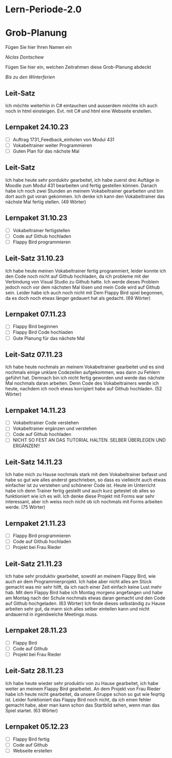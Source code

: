 # Lern-Periode-2.0
# Grob-Planung

Fügen Sie hier Ihren Namen ein

*Niclas Dontschew*

Fügen Sie hier ein, welchen Zeitrahmen diese Grob-Planung abdeckt

*Bis zu den Winterferien*

## Leit-Satz

Ich möchte weiterhin in C# eintauchen und ausserdem möchte ich auch noch in html einsteigen. Evt. mit C# und html eine Webseite erstellen.

## Lernpaket 24.10.23

- [ ] Auftrag 1731_Feedback_einholen von Modul 431
- [ ] Vokabeltrainer weiter Programmieren
- [ ] Guten Plan für das nächste Mal

## Leit-Satz
Ich habe heute sehr pordukitv gearbeitet, ich habe zuerst drei Auftäge in Moodle zum Modul 431 bearbeiten und fertig gestellen können. Danach habe ich noch zwei Stunden an meinem Vokabeltrainer gearbeiten und bin dort auch gut voran gekommen. Ich denke ich kann den Vokabeltrainer das nächste Mal fertig stellen. (49 Wörter)

## Lernpaket 31.10.23
- [ ] Vokabeltrainer fertigstellen
- [ ] Code auf Github hochladen
- [ ] Flappy Bird programmieren

## Leit-Satz 31.10.23
Ich habe heute meinen Vokabeltrainer fertig programmiert, leider konnte ich den Code noch nicht auf Github hochladen, da ich probleme mit der Verbindung von Visual Studio zu Github hatte. Ich werde dieses Problem jedoch noch vor dem nächsten Mal lösen und mein Code wird auf Github sein. Leider habe ich auch noch nicht mit Dem Flappy Bird spiel begonnen, da es doch noch etwas länger gedauert hat als gedacht. (69 Wörter)

## Lernpaket 07.11.23
- [ ] Flappy Bird beginnen
- [ ] Flappy Bird Code hochladen
- [ ] Gute Planung für das nächste Mal

## Leit-Satz 07.11.23
Ich habe heute nochmals an meinem Vokabeltrainer gearbeitet und es sind nochmals einige unklare Codezeilen aufgekommen, was dann zu Fehlern geführt hat. Demnach bin ich nicht fertig geworden und werde das nächste Mal nochmals daran arbeiten. Denn Code des Vokabeltrainers werde ich heute, nachdem ich noch etwas korrigiert habe auf Github hochladen. (52 Wörter)

## Lernpaket 14.11.23
- [ ] Vokabeltrainer Code verstehen
- [ ] Vokabeltrainer ergänzen und verstehen
- [ ] Code auf Github hochladen
- [ ] NICHT SO FEST AN DAS TUTORIAL HALTEN. SELBER ÜBERLEGEN UND ERGÄNZEN!!

## Leit-Satz 14.11.23
Ich habe mich zu Hause nochmals stark mit dem Vokabeltrainer befasst und habe so gut wie alles anderst geschrieben, so dass es vielleicht auch etwas einfacher ist zu verstehen und schönerer Code ist. Heute im Unterricht habe ich denn Trainer fertig gestellt und auch kurz getestet ob alles so funktioniert wie ich es will. Ich denke diese Projekt mit Forms war sehr interessant, aber ich weiss noch nicht ob ich nochmals mit Forms arbeiten werde. (75 Wörter)

## Lernpaket 21.11.23
- [ ] Flappy Bird programmieren
- [ ] Code auf Github hochladen
- [ ] Projekt bei Frau Rieder

## Leit-Satz 21.11.23
Ich habe sehr produktiv gearbeitet, sowohl an meinem Flappy Bird, wie auch an dem Programmierprojekt. Ich habe aber nicht alles am Stück gemacht was mir sehr hilft, da ich nach einer Zeit einfach keine Lust mehr hab. Mit dem Flappy Bird habe ich Montag morgens angefangen und habe am Montag nach der Schule nochmals etwas daran gemacht und den Code auf Github hochgeladen. (63 Wörter)
Ich finde dieses selbständig zu Hause arbeiten sehr gut, da mann sich alles selber einteilen kann und nicht andauernd in irgendwelche Meetings muss.

## Lernpaket 28.11.23
- [ ] Flappy Bird
- [ ] Code auf Github
- [ ] Projekt bei Frau Rieder

## Leit-Satz 28.11.23
Ich habe heute wieder sehr produktiv von zu Hause gearbeitet, ich habe weiter an meinem Flappy Bird gearbeitet. An dem Projekt von Frau Rieder habe ich heute nicht gearbeitet, da unsere Gruppe schon so gut wie feqrtig ist. 
Leider funktioniert das Flappy Bird noch nicht, da ich einen fehler gemacht habe, aber man kann schon das Startbild sehen, wenn man das Spiel startet. (63 Wörter)

## Lernpaket 05.12.23
- [ ] Flappy Bird fertig
- [ ] Code auf Github
- [ ] Webseite erstellen
